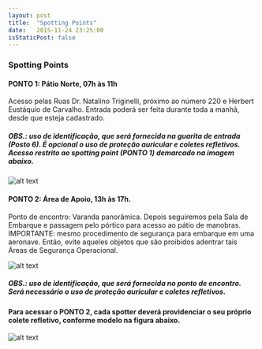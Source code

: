 ```yaml
---
layout: post
title:  "Spotting Points"
date:   2015-11-24 23:25:00
isStaticPost: false
---
```

### Spotting Points


#### PONTO 1: Pátio Norte, 07h às 11h
Acesso pelas Ruas Dr. Natalino Triginelli, próximo ao número 220 e Herbert Eustáquio de Carvalho. Entrada poderá ser feita durante toda a manhã, desde que esteja cadastrado.

##### OBS.: uso de identificação, que será fornecida na guarita de entrada (Posto 6). É opcional o uso de proteção auricular e coletes refletivos. Acesso restrito ao spotting point (PONTO 1) demarcado na imagem abaixo.

![alt text][figura1]

#### PONTO 2: Área de Apoio, 13h às 17h.
Ponto de encontro: Varanda panorâmica. Depois seguiremos pela Sala de Embarque e passagem pelo pórtico para acesso ao pátio de manobras. IMPORTANTE: mesmo procedimento de segurança para embarque em uma aeronave. Então, evite aqueles objetos que são proibidos adentrar tais Áreas de Segurança Operacional.

![alt text][figura2]

##### OBS.: uso de identificação, que será fornecida no ponto de encontro. Será necessário o uso de proteção auricular e coletes refletivos.

#### Para acessar o PONTO 2, cada spotter deverá providenciar o seu próprio colete refletivo, conforme modelo na figura abaixo.

![alt text][figura3]

[figura1]: https://fbcdn-sphotos-f-a.akamaihd.net/hphotos-ak-xfl1/v/t1.0-9/12289511_1644000425887809_8305817823465296858_n.jpg?oh=d1340450ce1bb8100fe952fc7d3064e3&oe=56AD4C99&__gda__=1458195164_584930b85fae9bd2068c8d44b41be49e "Ponto 1"
[figura2]: https://fbcdn-sphotos-f-a.akamaihd.net/hphotos-ak-xfp1/v/t1.0-9/12310490_1644000435887808_7753091409327274972_n.jpg?oh=e8d6b876c8b9b51c01da6b9a79b53b2e&oe=56F694A9&__gda__=1459118073_04b30591ce9e3bc5d648cf4e9a1ed91d "Ponto 2"
[figura3]: https://fbcdn-sphotos-f-a.akamaihd.net/hphotos-ak-xpf1/v/t1.0-9/12301505_1644000455887806_1194748699687766679_n.jpg?oh=b35e60b81d2fc99bd37791942431de02&oe=56AF4BD8&__gda__=1454409959_4a91dade02c6ce5383931ba645f3a542 "Coletes reflexivos"
